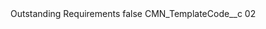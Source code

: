 <?xml version="1.0" encoding="UTF-8"?>
<CustomMetadata xmlns="http://soap.sforce.com/2006/04/metadata" xmlns:xsi="http://www.w3.org/2001/XMLSchema-instance" xmlns:xsd="http://www.w3.org/2001/XMLSchema">
    <label>Outstanding Requirements</label>
    <protected>false</protected>
    <values>
        <field>CMN_TemplateCode__c</field>
        <value xsi:type="xsd:string">02</value>
    </values>
</CustomMetadata>
